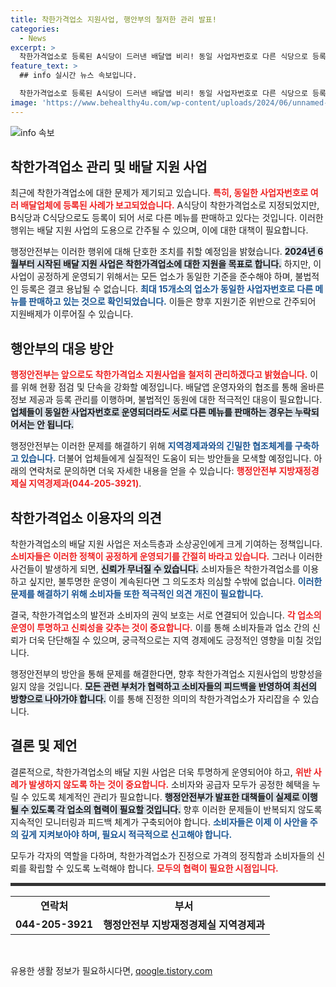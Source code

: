 ```yaml
---
title: 착한가격업소 지원사업, 행안부의 철저한 관리 발표!
categories:
  - News
excerpt: >
  착한가격업소로 등록된 A식당이 드러낸 배달앱 비리! 동일 사업자번호로 다른 식당으로 등록, 배달 혜택 불법 수령. 행안부, 미래 대응 방침 발표! 클릭해서 자세히 알아보세요!
feature_text: >
  ## info 실시간 뉴스 속보입니다.

  착한가격업소로 등록된 A식당이 드러낸 배달앱 비리! 동일 사업자번호로 다른 식당으로 등록, 배달 혜택 불법 수령. 행안부, 미래 대응 방침 발표! 클릭해서 자세히 알아보세요!
image: 'https://www.behealthy4u.com/wp-content/uploads/2024/06/unnamed-file.png'
---
```


<p><img src="https://www.behealthy4u.com/wp-content/uploads/2024/06/unnamed-file.png" alt="info 속보" /></p>

<h2 data-ke-size="size26">착한가격업소 관리 및 배달 지원 사업</h2>

<p data-ke-size="size16">최근에 착한가격업소에 대한 문제가 제기되고 있습니다. <b><span style="color: #ee2323;">특히, 동일한 사업자번호로 여러 배달업체에 등록된 사례가 보고되었습니다.</span></b> A식당이 착한가격업소로 지정되었지만, B식당과 C식당으로도 등록이 되어 서로 다른 메뉴를 판매하고 있다는 것입니다. 이러한 행위는 배달 지원 사업의 도용으로 간주될 수 있으며, 이에 대한 대책이 필요합니다.</p>

<p data-ke-size="size16">행정안전부는 이러한 행위에 대해 단호한 조치를 취할 예정임을 밝혔습니다. <b><span style="background-color: #21538527;">2024년 6월부터 시작된 배달 지원 사업은 착한가격업소에 대한 지원을 목표로 합니다.</span></b> 하지만, 이 사업이 공정하게 운영되기 위해서는 모든 업소가 동일한 기준을 준수해야 하며, 불법적인 등록은 결코 용납될 수 없습니다. <b><span style="color: #1a5490;">최대 15개소의 업소가 동일한 사업자번호로 다른 메뉴를 판매하고 있는 것으로 확인되었습니다.</span></b> 이들은 향후 지원기준 위반으로 간주되어 지원배제가 이루어질 수 있습니다.</p>

<h2 data-ke-size="size26">행안부의 대응 방안</h2>

<p data-ke-size="size16"><b><span style="color: #ee2323;">행정안전부는 앞으로도 착한가격업소 지원사업을 철저히 관리하겠다고 밝혔습니다.</span></b> 이를 위해 현황 점검 및 단속을 강화할 예정입니다. 배달앱 운영자와의 협조를 통해 올바른 정보 제공과 등록 관리를 이행하며, 불법적인 동원에 대한 적극적인 대응이 필요합니다. <b><span style="background-color: #21538527;">업체들이 동일한 사업자번호로 운영되더라도 서로 다른 메뉴를 판매하는 경우는 누락되어서는 안 됩니다.</span></b></p>

<p data-ke-size="size16">행정안전부는 이러한 문제를 해결하기 위해 <b><span style="color: #1a5490;">지역경제과와의 긴밀한 협조체계를 구축하고 있습니다.</span></b> 더불어 업체들에게 실질적인 도움이 되는 방안들을 모색할 예정입니다. 아래의 연락처로 문의하면 더욱 자세한 내용을 얻을 수 있습니다: <b><span style="color: #ee2323;">행정안전부 지방재정경제실 지역경제과(044-205-3921)</span></b>.</p>

<h2 data-ke-size="size26">착한가격업소 이용자의 의견</h2>

<p data-ke-size="size16">착한가격업소의 배달 지원 사업은 저소득층과 소상공인에게 크게 기여하는 정책입니다. <b><span style="color: #ee2323;">소비자들은 이러한 정책이 공정하게 운영되기를 간절히 바라고 있습니다.</span></b> 그러나 이러한 사건들이 발생하게 되면, <b><span style="background-color: #21538527;">신뢰가 무너질 수 있습니다.</span></b> 소비자들은 착한가격업소를 이용하고 싶지만, 불투명한 운영이 계속된다면 그 의도조차 의심할 수밖에 없습니다. <b><span style="color: #1a5490;">이러한 문제를 해결하기 위해 소비자들 또한 적극적인 의견 개진이 필요합니다.</span></b></p>

<p data-ke-size="size16">결국, 착한가격업소의 발전과 소비자의 권익 보호는 서로 연결되어 있습니다. <b><span style="color: #ee2323;">각 업소의 운영이 투명하고 신뢰성을 갖추는 것이 중요합니다.</span></b> 이를 통해 소비자들과 업소 간의 신뢰가 더욱 단단해질 수 있으며, 궁극적으로는 지역 경제에도 긍정적인 영향을 미칠 것입니다.</p>

<p data-ke-size="size16">행정안전부의 방안을 통해 문제를 해결한다면, 향후 착한가격업소 지원사업의 방향성을 잃지 않을 것입니다. <b><span style="background-color: #21538527;">모든 관련 부처가 협력하고 소비자들의 피드백을 반영하여 최선의 방향으로 나아가야 합니다.</span></b> 이를 통해 진정한 의미의 착한가격업소가 자리잡을 수 있습니다.</p>

<h2 data-ke-size="size26">결론 및 제언</h2>

<p data-ke-size="size16">결론적으로, 착한가격업소의 배달 지원 사업은 더욱 투명하게 운영되어야 하고, <b><span style="color: #ee2323;">위반 사례가 발생하지 않도록 하는 것이 중요합니다.</span></b> 소비자와 공급자 모두가 공정한 혜택을 누릴 수 있도록 체계적인 관리가 필요합니다. <b><span style="background-color: #21538527;">행정안전부가 발표한 대책들이 실제로 이행될 수 있도록 각 업소의 협력이 필요할 것입니다.</span></b> 향후 이러한 문제들이 반복되지 않도록 지속적인 모니터링과 피드백 체계가 구축되어야 합니다. <b><span style="color: #1a5490;">소비자들은 이제 이 사안을 주의 깊게 지켜보아야 하며, 필요시 적극적으로 신고해야 합니다.</span></b></p>

<p data-ke-size="size16">모두가 각자의 역할을 다하며, 착한가격업소가 진정으로 가격의 정직함과 소비자들의 신뢰를 확립할 수 있도록 노력해야 합니다. <b><span style="color: #ee2323;">모두의 협력이 필요한 시점입니다.</span></b></p>

<hr style="height:5px; border:none; color:#333; background-color:#333;"/>

<table style="width:100%;">
  <tr>
    <td style="text-align: center; height: 17px;"><b>연락처</b></td>
    <td style="text-align: center; height: 17px;"><b>부서</b></td>
  </tr>
  <tr>
    <td style="text-align: center; height: 17px;"><b>044-205-3921</b></td>
    <td style="text-align: center; height: 17px;"><b>행정안전부 지방재정경제실 지역경제과</b></td>
  </tr>
</table>

<p data-ke-size="size16">&nbsp;</p>
유용한 생활 정보가 필요하시다면, <a href="https://qoogle.tistory.com" rel="dofollow">qoogle.tistory.com</a>


